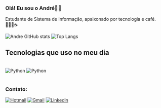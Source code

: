 ### Olá! Eu sou o André✌🏻
Estudante de Sistema de Informação, apaixonado por tecnologia e café. 👨🏻‍💻☕



![Andre GitHub stats](https://github-readme-stats.vercel.app/api?username=aclfilho&show_icons=true&theme=dracula)
![Top Langs](https://github-readme-stats.vercel.app/api/top-langs/?username=aclfilho&hide_progress=true&theme=dracula)
## Tecnologias que uso no meu dia

<div style="display: inline_block"><br/>
    <img align='center' alt="Python" src="https://img.shields.io/badge/Python-3776AB?style=for-the-badge&logo=python&logoColor=white">
    <img align='center' alt="Python" src="https://img.shields.io/badge/MySQL-005C84?style=for-the-badge&logo=mysql&logoColor=white">
</div> <br/>


    




### Contato:
[![Hotmail](https://img.shields.io/badge/Microsoft_Outlook-0078D4?style=for-the-badge&logo=microsoft-outlook&logoColor=white)](coronel.filho@hotmail.com)
[![Gmail](https://img.shields.io/badge/Gmail-D14836?style=for-the-badge&logo=gmail&logoColor=white)](andrecoronellimafilho@gmail.com)
[![Linkedin](https://img.shields.io/badge/LinkedIn-0077B5?style=for-the-badge&logo=linkedin&logoColor=white)](www.linkedin.com/in/andrecoronell)
